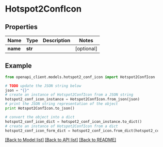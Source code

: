 # Hotspot2ConfIcon


## Properties

Name | Type | Description | Notes
------------ | ------------- | ------------- | -------------
**name** | **str** |  | [optional] 

## Example

```python
from openapi_client.models.hotspot2_conf_icon import Hotspot2ConfIcon

# TODO update the JSON string below
json = "{}"
# create an instance of Hotspot2ConfIcon from a JSON string
hotspot2_conf_icon_instance = Hotspot2ConfIcon.from_json(json)
# print the JSON string representation of the object
print Hotspot2ConfIcon.to_json()

# convert the object into a dict
hotspot2_conf_icon_dict = hotspot2_conf_icon_instance.to_dict()
# create an instance of Hotspot2ConfIcon from a dict
hotspot2_conf_icon_form_dict = hotspot2_conf_icon.from_dict(hotspot2_conf_icon_dict)
```
[[Back to Model list]](../README.md#documentation-for-models) [[Back to API list]](../README.md#documentation-for-api-endpoints) [[Back to README]](../README.md)


